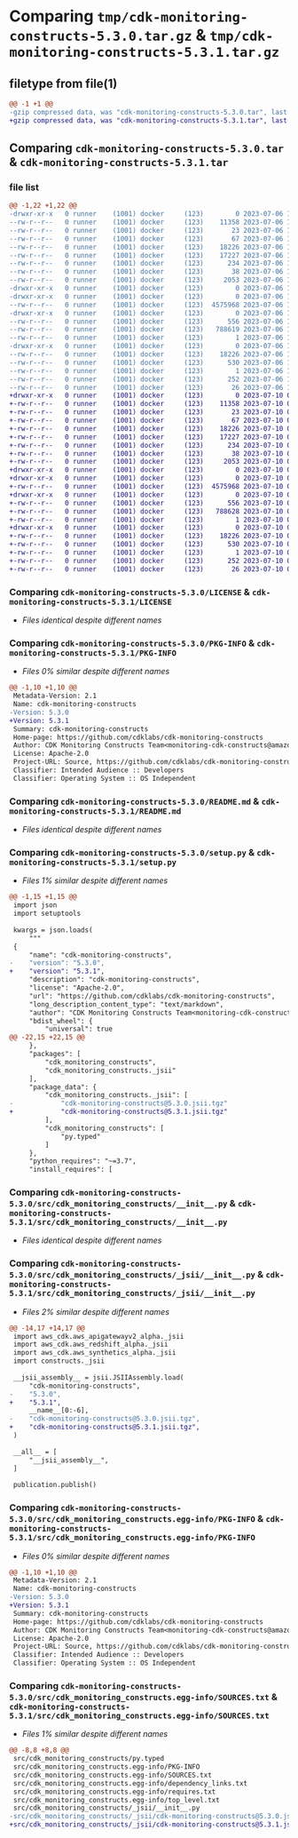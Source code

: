 # Comparing `tmp/cdk-monitoring-constructs-5.3.0.tar.gz` & `tmp/cdk-monitoring-constructs-5.3.1.tar.gz`

## filetype from file(1)

```diff
@@ -1 +1 @@
-gzip compressed data, was "cdk-monitoring-constructs-5.3.0.tar", last modified: Thu Jul  6 19:31:10 2023, max compression
+gzip compressed data, was "cdk-monitoring-constructs-5.3.1.tar", last modified: Mon Jul 10 00:40:21 2023, max compression
```

## Comparing `cdk-monitoring-constructs-5.3.0.tar` & `cdk-monitoring-constructs-5.3.1.tar`

### file list

```diff
@@ -1,22 +1,22 @@
-drwxr-xr-x   0 runner    (1001) docker     (123)        0 2023-07-06 19:31:10.946748 cdk-monitoring-constructs-5.3.0/
--rw-r--r--   0 runner    (1001) docker     (123)    11358 2023-07-06 19:30:55.000000 cdk-monitoring-constructs-5.3.0/LICENSE
--rw-r--r--   0 runner    (1001) docker     (123)       23 2023-07-06 19:30:55.000000 cdk-monitoring-constructs-5.3.0/MANIFEST.in
--rw-r--r--   0 runner    (1001) docker     (123)       67 2023-07-06 19:30:55.000000 cdk-monitoring-constructs-5.3.0/NOTICE
--rw-r--r--   0 runner    (1001) docker     (123)    18226 2023-07-06 19:31:10.946748 cdk-monitoring-constructs-5.3.0/PKG-INFO
--rw-r--r--   0 runner    (1001) docker     (123)    17227 2023-07-06 19:30:55.000000 cdk-monitoring-constructs-5.3.0/README.md
--rw-r--r--   0 runner    (1001) docker     (123)      234 2023-07-06 19:30:55.000000 cdk-monitoring-constructs-5.3.0/pyproject.toml
--rw-r--r--   0 runner    (1001) docker     (123)       38 2023-07-06 19:31:10.946748 cdk-monitoring-constructs-5.3.0/setup.cfg
--rw-r--r--   0 runner    (1001) docker     (123)     2053 2023-07-06 19:30:55.000000 cdk-monitoring-constructs-5.3.0/setup.py
-drwxr-xr-x   0 runner    (1001) docker     (123)        0 2023-07-06 19:31:10.938748 cdk-monitoring-constructs-5.3.0/src/
-drwxr-xr-x   0 runner    (1001) docker     (123)        0 2023-07-06 19:31:10.942748 cdk-monitoring-constructs-5.3.0/src/cdk_monitoring_constructs/
--rw-r--r--   0 runner    (1001) docker     (123)  4575968 2023-07-06 19:30:55.000000 cdk-monitoring-constructs-5.3.0/src/cdk_monitoring_constructs/__init__.py
-drwxr-xr-x   0 runner    (1001) docker     (123)        0 2023-07-06 19:31:10.942748 cdk-monitoring-constructs-5.3.0/src/cdk_monitoring_constructs/_jsii/
--rw-r--r--   0 runner    (1001) docker     (123)      556 2023-07-06 19:30:55.000000 cdk-monitoring-constructs-5.3.0/src/cdk_monitoring_constructs/_jsii/__init__.py
--rw-r--r--   0 runner    (1001) docker     (123)   788619 2023-07-06 19:30:55.000000 cdk-monitoring-constructs-5.3.0/src/cdk_monitoring_constructs/_jsii/cdk-monitoring-constructs@5.3.0.jsii.tgz
--rw-r--r--   0 runner    (1001) docker     (123)        1 2023-07-06 19:30:55.000000 cdk-monitoring-constructs-5.3.0/src/cdk_monitoring_constructs/py.typed
-drwxr-xr-x   0 runner    (1001) docker     (123)        0 2023-07-06 19:31:10.942748 cdk-monitoring-constructs-5.3.0/src/cdk_monitoring_constructs.egg-info/
--rw-r--r--   0 runner    (1001) docker     (123)    18226 2023-07-06 19:31:10.000000 cdk-monitoring-constructs-5.3.0/src/cdk_monitoring_constructs.egg-info/PKG-INFO
--rw-r--r--   0 runner    (1001) docker     (123)      530 2023-07-06 19:31:10.000000 cdk-monitoring-constructs-5.3.0/src/cdk_monitoring_constructs.egg-info/SOURCES.txt
--rw-r--r--   0 runner    (1001) docker     (123)        1 2023-07-06 19:31:10.000000 cdk-monitoring-constructs-5.3.0/src/cdk_monitoring_constructs.egg-info/dependency_links.txt
--rw-r--r--   0 runner    (1001) docker     (123)      252 2023-07-06 19:31:10.000000 cdk-monitoring-constructs-5.3.0/src/cdk_monitoring_constructs.egg-info/requires.txt
--rw-r--r--   0 runner    (1001) docker     (123)       26 2023-07-06 19:31:10.000000 cdk-monitoring-constructs-5.3.0/src/cdk_monitoring_constructs.egg-info/top_level.txt
+drwxr-xr-x   0 runner    (1001) docker     (123)        0 2023-07-10 00:40:21.535379 cdk-monitoring-constructs-5.3.1/
+-rw-r--r--   0 runner    (1001) docker     (123)    11358 2023-07-10 00:40:06.000000 cdk-monitoring-constructs-5.3.1/LICENSE
+-rw-r--r--   0 runner    (1001) docker     (123)       23 2023-07-10 00:40:06.000000 cdk-monitoring-constructs-5.3.1/MANIFEST.in
+-rw-r--r--   0 runner    (1001) docker     (123)       67 2023-07-10 00:40:06.000000 cdk-monitoring-constructs-5.3.1/NOTICE
+-rw-r--r--   0 runner    (1001) docker     (123)    18226 2023-07-10 00:40:21.535379 cdk-monitoring-constructs-5.3.1/PKG-INFO
+-rw-r--r--   0 runner    (1001) docker     (123)    17227 2023-07-10 00:40:06.000000 cdk-monitoring-constructs-5.3.1/README.md
+-rw-r--r--   0 runner    (1001) docker     (123)      234 2023-07-10 00:40:06.000000 cdk-monitoring-constructs-5.3.1/pyproject.toml
+-rw-r--r--   0 runner    (1001) docker     (123)       38 2023-07-10 00:40:21.535379 cdk-monitoring-constructs-5.3.1/setup.cfg
+-rw-r--r--   0 runner    (1001) docker     (123)     2053 2023-07-10 00:40:06.000000 cdk-monitoring-constructs-5.3.1/setup.py
+drwxr-xr-x   0 runner    (1001) docker     (123)        0 2023-07-10 00:40:21.523378 cdk-monitoring-constructs-5.3.1/src/
+drwxr-xr-x   0 runner    (1001) docker     (123)        0 2023-07-10 00:40:21.531379 cdk-monitoring-constructs-5.3.1/src/cdk_monitoring_constructs/
+-rw-r--r--   0 runner    (1001) docker     (123)  4575968 2023-07-10 00:40:06.000000 cdk-monitoring-constructs-5.3.1/src/cdk_monitoring_constructs/__init__.py
+drwxr-xr-x   0 runner    (1001) docker     (123)        0 2023-07-10 00:40:21.531379 cdk-monitoring-constructs-5.3.1/src/cdk_monitoring_constructs/_jsii/
+-rw-r--r--   0 runner    (1001) docker     (123)      556 2023-07-10 00:40:06.000000 cdk-monitoring-constructs-5.3.1/src/cdk_monitoring_constructs/_jsii/__init__.py
+-rw-r--r--   0 runner    (1001) docker     (123)   788628 2023-07-10 00:40:06.000000 cdk-monitoring-constructs-5.3.1/src/cdk_monitoring_constructs/_jsii/cdk-monitoring-constructs@5.3.1.jsii.tgz
+-rw-r--r--   0 runner    (1001) docker     (123)        1 2023-07-10 00:40:06.000000 cdk-monitoring-constructs-5.3.1/src/cdk_monitoring_constructs/py.typed
+drwxr-xr-x   0 runner    (1001) docker     (123)        0 2023-07-10 00:40:21.531379 cdk-monitoring-constructs-5.3.1/src/cdk_monitoring_constructs.egg-info/
+-rw-r--r--   0 runner    (1001) docker     (123)    18226 2023-07-10 00:40:21.000000 cdk-monitoring-constructs-5.3.1/src/cdk_monitoring_constructs.egg-info/PKG-INFO
+-rw-r--r--   0 runner    (1001) docker     (123)      530 2023-07-10 00:40:21.000000 cdk-monitoring-constructs-5.3.1/src/cdk_monitoring_constructs.egg-info/SOURCES.txt
+-rw-r--r--   0 runner    (1001) docker     (123)        1 2023-07-10 00:40:21.000000 cdk-monitoring-constructs-5.3.1/src/cdk_monitoring_constructs.egg-info/dependency_links.txt
+-rw-r--r--   0 runner    (1001) docker     (123)      252 2023-07-10 00:40:21.000000 cdk-monitoring-constructs-5.3.1/src/cdk_monitoring_constructs.egg-info/requires.txt
+-rw-r--r--   0 runner    (1001) docker     (123)       26 2023-07-10 00:40:21.000000 cdk-monitoring-constructs-5.3.1/src/cdk_monitoring_constructs.egg-info/top_level.txt
```

### Comparing `cdk-monitoring-constructs-5.3.0/LICENSE` & `cdk-monitoring-constructs-5.3.1/LICENSE`

 * *Files identical despite different names*

### Comparing `cdk-monitoring-constructs-5.3.0/PKG-INFO` & `cdk-monitoring-constructs-5.3.1/PKG-INFO`

 * *Files 0% similar despite different names*

```diff
@@ -1,10 +1,10 @@
 Metadata-Version: 2.1
 Name: cdk-monitoring-constructs
-Version: 5.3.0
+Version: 5.3.1
 Summary: cdk-monitoring-constructs
 Home-page: https://github.com/cdklabs/cdk-monitoring-constructs
 Author: CDK Monitoring Constructs Team<monitoring-cdk-constructs@amazon.com>
 License: Apache-2.0
 Project-URL: Source, https://github.com/cdklabs/cdk-monitoring-constructs
 Classifier: Intended Audience :: Developers
 Classifier: Operating System :: OS Independent
```

### Comparing `cdk-monitoring-constructs-5.3.0/README.md` & `cdk-monitoring-constructs-5.3.1/README.md`

 * *Files identical despite different names*

### Comparing `cdk-monitoring-constructs-5.3.0/setup.py` & `cdk-monitoring-constructs-5.3.1/setup.py`

 * *Files 1% similar despite different names*

```diff
@@ -1,15 +1,15 @@
 import json
 import setuptools
 
 kwargs = json.loads(
     """
 {
     "name": "cdk-monitoring-constructs",
-    "version": "5.3.0",
+    "version": "5.3.1",
     "description": "cdk-monitoring-constructs",
     "license": "Apache-2.0",
     "url": "https://github.com/cdklabs/cdk-monitoring-constructs",
     "long_description_content_type": "text/markdown",
     "author": "CDK Monitoring Constructs Team<monitoring-cdk-constructs@amazon.com>",
     "bdist_wheel": {
         "universal": true
@@ -22,15 +22,15 @@
     },
     "packages": [
         "cdk_monitoring_constructs",
         "cdk_monitoring_constructs._jsii"
     ],
     "package_data": {
         "cdk_monitoring_constructs._jsii": [
-            "cdk-monitoring-constructs@5.3.0.jsii.tgz"
+            "cdk-monitoring-constructs@5.3.1.jsii.tgz"
         ],
         "cdk_monitoring_constructs": [
             "py.typed"
         ]
     },
     "python_requires": "~=3.7",
     "install_requires": [
```

### Comparing `cdk-monitoring-constructs-5.3.0/src/cdk_monitoring_constructs/__init__.py` & `cdk-monitoring-constructs-5.3.1/src/cdk_monitoring_constructs/__init__.py`

 * *Files identical despite different names*

### Comparing `cdk-monitoring-constructs-5.3.0/src/cdk_monitoring_constructs/_jsii/__init__.py` & `cdk-monitoring-constructs-5.3.1/src/cdk_monitoring_constructs/_jsii/__init__.py`

 * *Files 2% similar despite different names*

```diff
@@ -14,17 +14,17 @@
 import aws_cdk.aws_apigatewayv2_alpha._jsii
 import aws_cdk.aws_redshift_alpha._jsii
 import aws_cdk.aws_synthetics_alpha._jsii
 import constructs._jsii
 
 __jsii_assembly__ = jsii.JSIIAssembly.load(
     "cdk-monitoring-constructs",
-    "5.3.0",
+    "5.3.1",
     __name__[0:-6],
-    "cdk-monitoring-constructs@5.3.0.jsii.tgz",
+    "cdk-monitoring-constructs@5.3.1.jsii.tgz",
 )
 
 __all__ = [
     "__jsii_assembly__",
 ]
 
 publication.publish()
```

### Comparing `cdk-monitoring-constructs-5.3.0/src/cdk_monitoring_constructs.egg-info/PKG-INFO` & `cdk-monitoring-constructs-5.3.1/src/cdk_monitoring_constructs.egg-info/PKG-INFO`

 * *Files 0% similar despite different names*

```diff
@@ -1,10 +1,10 @@
 Metadata-Version: 2.1
 Name: cdk-monitoring-constructs
-Version: 5.3.0
+Version: 5.3.1
 Summary: cdk-monitoring-constructs
 Home-page: https://github.com/cdklabs/cdk-monitoring-constructs
 Author: CDK Monitoring Constructs Team<monitoring-cdk-constructs@amazon.com>
 License: Apache-2.0
 Project-URL: Source, https://github.com/cdklabs/cdk-monitoring-constructs
 Classifier: Intended Audience :: Developers
 Classifier: Operating System :: OS Independent
```

### Comparing `cdk-monitoring-constructs-5.3.0/src/cdk_monitoring_constructs.egg-info/SOURCES.txt` & `cdk-monitoring-constructs-5.3.1/src/cdk_monitoring_constructs.egg-info/SOURCES.txt`

 * *Files 1% similar despite different names*

```diff
@@ -8,8 +8,8 @@
 src/cdk_monitoring_constructs/py.typed
 src/cdk_monitoring_constructs.egg-info/PKG-INFO
 src/cdk_monitoring_constructs.egg-info/SOURCES.txt
 src/cdk_monitoring_constructs.egg-info/dependency_links.txt
 src/cdk_monitoring_constructs.egg-info/requires.txt
 src/cdk_monitoring_constructs.egg-info/top_level.txt
 src/cdk_monitoring_constructs/_jsii/__init__.py
-src/cdk_monitoring_constructs/_jsii/cdk-monitoring-constructs@5.3.0.jsii.tgz
+src/cdk_monitoring_constructs/_jsii/cdk-monitoring-constructs@5.3.1.jsii.tgz
```

